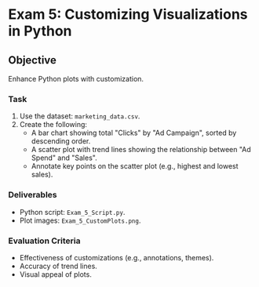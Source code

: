 # Exam 5: Customizing Visualizations in Python

## Objective
Enhance Python plots with customization.

### Task
1. Use the dataset: `marketing_data.csv`.
2. Create the following:
   - A bar chart showing total "Clicks" by "Ad Campaign", sorted by descending order.
   - A scatter plot with trend lines showing the relationship between "Ad Spend" and "Sales".
   - Annotate key points on the scatter plot (e.g., highest and lowest sales).

### Deliverables
- Python script: `Exam_5_Script.py`.
- Plot images: `Exam_5_CustomPlots.png`.

### Evaluation Criteria
- Effectiveness of customizations (e.g., annotations, themes).
- Accuracy of trend lines.
- Visual appeal of plots.
